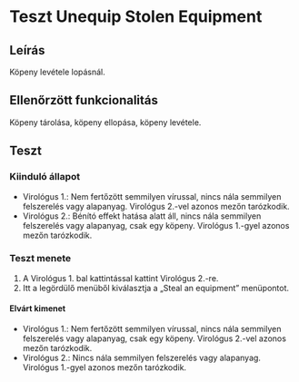 # Teszt Unequip Stolen Equipment

## Leírás

Köpeny levétele lopásnál.

## Ellenőrzött funkcionalitás

Köpeny tárolása, köpeny ellopása, köpeny levétele.

## Teszt

### Kiinduló állapot

- Virológus 1.: Nem fertőzött semmilyen vírussal, nincs nála semmilyen felszerelés vagy alapanyag. Virológus 2.-vel azonos mezőn tarózkodik.
- Virológus 2.: Bénító effekt hatása alatt áll, nincs nála semmilyen felszerelés vagy alapanyag, csak egy köpeny. Virológus 1.-gyel azonos mezőn tarózkodik.

### Teszt menete

1. A Virológus 1. bal kattintással kattint Virológus 2.-re.
2. Itt a legördülő menüből kiválasztja a „Steal an equipment” menüpontot.

#### Elvárt kimenet

- Virológus 1.: Nem fertőzött semmilyen vírussal, nincs nála semmilyen felszerelés vagy alapanyag, csak egy köpeny. Virológus 2.-vel azonos mezőn tarózkodik.
- Virológus 2.: Nincs nála semmilyen felszerelés vagy alapanyag. Virológus 1.-gyel azonos mezőn tarózkodik.
